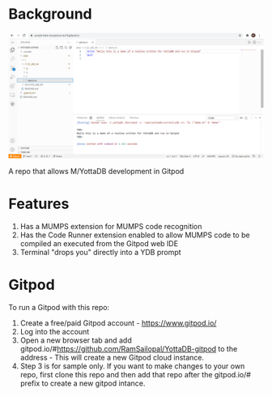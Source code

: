 # Background

![Alt text](Gitpod.PNG?raw=true "Gitpod View")

A repo that allows M/YottaDB development in Gitpod

# Features

1) Has a MUMPS extension for MUMPS code recognition
2) Has the Code Runner extension enabled to allow MUMPS code to be compiled an executed from the Gitpod web IDE
3) Terminal "drops you" directly into a YDB prompt

# Gitpod

To run a Gitpod with this repo:

1) Create a free/paid Gitpod account - https://www.gitpod.io/
2) Log into the account
3) Open a new browser tab and add gitpod.io/#https://github.com/RamSailopal/YottaDB-gitpod to the address - This will create a new Gitpod cloud instance.
4) Step 3 is for sample only. If you want to make changes to your own repo, first clone this repo and then add that repo after the gitpod.io/# prefix to create a new gitpod intance.
